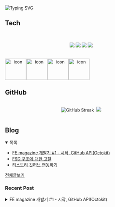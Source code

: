 
<br/>
<img src="https://readme-typing-svg.herokuapp.com?font=Fira+Code&size=24&pause=1000&color=36BCF7&width=435&lines=Frontend+engineer+inho_m" alt="Typing SVG" />

## Tech
<br>
<div align="center">
  <br/>
  <div>
    <img src="https://img.shields.io/badge/React-61DAFB?style=flat&logo=react&logoColor=white"/>
    <img src="https://img.shields.io/badge/ReactNative-61DAFB?style=flat&logo=react&logoColor=white"/>
    <img src="https://shields.io/badge/TypeScript-3178C6?logo=TypeScript&logoColor=FFF&style=flat-square"/>
    <img src="https://img.shields.io/badge/Graphql-E10098?style=flat&logo=graphql&logoColor=white"/>
  </div>
  <br/>
  <br/>
  <div style="display: flex; align-items: flex-start;">
    <img src="https://techstack-generator.vercel.app/github-icon.svg" alt="icon" width="70" height="70" />
    <img src="https://techstack-generator.vercel.app/react-icon.svg" alt="icon" width="70" height="70" />
    <img src="https://techstack-generator.vercel.app/ts-icon.svg" alt="icon" width="70" height="70" />
    <img src="https://techstack-generator.vercel.app/graphql-icon.svg" alt="icon" width="70" height="70" />
  </div>
</div>

## GitHub

<br>
<div align="center">
  <img src="https://streak-stats.demolab.com?user=inho1019&theme=dark&border_radius=4.5&date_format=%5BY.%5Dn.j&card_width=450&card_height=215" alt="GitHub Streak" />&nbsp;
  <img src="https://github-readme-stats.vercel.app/api/top-langs/?username=inho1019&layout=donut&theme=dark" />
</div>

<br>

## Blog
<details open>
  <summary>목록</summary>
  <ul>

<li>
    <a href="https://inho-m.tistory.com/6">FE magazine 개발기 #1 - 시작, GitHub API(Octokit)</a>
</li><li>
    <a href="https://inho-m.tistory.com/4">FSD 구조에 대한 고찰</a>
</li><li>
    <a href="https://inho-m.tistory.com/3">티스토리 깃허브 연동하기</a>
</li>
  </ul>
  <a href="https://inho-m.tistory.com">전체글보기</a>
</details>

### Recent Post

<details>
<summary>FE magazine 개발기 #1 - 시작, GitHub API(Octokit)</summary>
<br/>
<h3 data-ke-size="size23">시작</h3>
<p data-ke-size="size16">요즘 들어 빠르게 변화하는 프론트엔드 근황에 대해 알아두는 게 좋다고 생각해서 관련 뉴스레터들을 구독하기 시작했다.</p>
<p data-ke-size="size16">&nbsp;</p>
<p data-ke-size="size16">그렇게 하나씩 받고 읽어보니 도움 되는 내용이 정말 많았다.</p>
<p data-ke-size="size16">문득 이렇게 하나씩 받아보지 말고 한번에 모아서 정리해 주는 사이트가 있으면 좋겠다는 생각이 들었다. (자동 번역도 덤)</p>
<p data-ke-size="size16">서버도 크게 필요없고 재미도 있을 것 같아서 간단히 진행해 보고 괜찮으면 고도화까지 해보기로 마음먹었다.</p>
<hr contenteditable="false" data-ke-type="horizontalRule" data-ke-style="style6" />
<h3 data-ke-size="size23">조사</h3>
<p data-ke-size="size16">처음에는 해당하는 사이트들의 API를 추적하거나 크롤링할까 했는데 호들갑이긴 하나 추후 법적 문제를 고려하여 RSS를 파싱하는 방향으로 진행하기로 결정했다.</p>
<p><figure class="imageblock widthContent" data-ke-mobileStyle="widthOrigin" data-filename="스크린샷 2025-07-09 오후 4.00.29.png" data-origin-width="2158" data-origin-height="1150"><span data-url="https://blog.kakaocdn.net/dn/kYwTJ/btsO974ASry/7OGoESu4Pj3h0fck84asHk/img.png" data-phocus="https://blog.kakaocdn.net/dn/kYwTJ/btsO974ASry/7OGoESu4Pj3h0fck84asHk/img.png" data-alt="정리하던 API"><img src="https://blog.kakaocdn.net/dn/kYwTJ/btsO974ASry/7OGoESu4Pj3h0fck84asHk/img.png" srcset="https://img1.daumcdn.net/thumb/R1280x0/?scode=mtistory2&fname=https%3A%2F%2Fblog.kakaocdn.net%2Fdn%2FkYwTJ%2FbtsO974ASry%2F7OGoESu4Pj3h0fck84asHk%2Fimg.png" onerror="this.onerror=null; this.src='//t1.daumcdn.net/tistory_admin/static/images/no-image-v1.png'; this.srcset='//t1.daumcdn.net/tistory_admin/static/images/no-image-v1.png';" loading="lazy" width="2158" height="1150" data-filename="스크린샷 2025-07-09 오후 4.00.29.png" data-origin-width="2158" data-origin-height="1150"/></span><figcaption>정리하던 API</figcaption>
</figure>
</p>
<p data-ke-size="size16">최대한 다양한 사이트를 하고 싶었지만 일단 5개의 사이트만 파싱해보려고 한다.</p>
<p data-ke-size="size16">&nbsp;</p>
<p data-ke-size="size16">추후 사이트를 추가할 수 있는 것도 좋다고 생각해서 github api를 사용하여 간단하게 github로 데이터를 관리해보려고 한다</p>
<hr contenteditable="false" data-ke-type="horizontalRule" data-ke-style="style6" />
<h3 data-ke-size="size23">프로젝트 환경</h3>
<ul style="list-style-type: disc;" data-ke-list-type="disc">
<li>Library: React</li>
<li>Bundle: Vite</li>
<li>Language: Typescript</li>
<li>CSS: Tailwind</li>
<li>국제화 i18n 적용 예정</li>
</ul>
<p data-ke-size="size16">FSD구조 적용</p>
<p data-ke-size="size16"><a href="https://inho-m.tistory.com/4" target="_blank" rel="noopener">https://inho-m.tistory.com/4</a></p>
<figure id="og_1752107970702" contenteditable="false" data-ke-type="opengraph" data-ke-align="alignCenter" data-og-type="article" data-og-title="FSD 구조에 대한 고찰" data-og-description="근래 회사에서 기존 컴포넌트 기반 구조로 하던 프로젝트를 기능 기반 구조(FSD)로 바꾸자는 얘기가 나왔고 논의 끝에 FSD 구조를 적용한 신규 프로젝트를 두어개가 가량 진행했다.본 글에서는 FSD" data-og-host="inho-m.tistory.com" data-og-source-url="https://inho-m.tistory.com/4" data-og-url="https://inho-m.tistory.com/4" data-og-image="https://scrap.kakaocdn.net/dn/cdLdXb/hyZfWrlK7z/UAb6wDJpJR3AwJlK6R7WiK/img.jpg?width=800&amp;height=363&amp;face=0_0_800_363,https://scrap.kakaocdn.net/dn/IIrnm/hyZjvyTbXg/PihjJ9d7nm2u9DMJ3278c1/img.jpg?width=800&amp;height=363&amp;face=0_0_800_363,https://scrap.kakaocdn.net/dn/Lm1W8/hyZf9K3bhK/l5oz7EMlp69nfsbhvYoq9k/img.jpg?width=1622&amp;height=736&amp;face=0_0_1622_736"><a href="https://inho-m.tistory.com/4" target="_blank" rel="noopener" data-source-url="https://inho-m.tistory.com/4">
<div class="og-image" style="background-image: url('https://scrap.kakaocdn.net/dn/cdLdXb/hyZfWrlK7z/UAb6wDJpJR3AwJlK6R7WiK/img.jpg?width=800&amp;height=363&amp;face=0_0_800_363,https://scrap.kakaocdn.net/dn/IIrnm/hyZjvyTbXg/PihjJ9d7nm2u9DMJ3278c1/img.jpg?width=800&amp;height=363&amp;face=0_0_800_363,https://scrap.kakaocdn.net/dn/Lm1W8/hyZf9K3bhK/l5oz7EMlp69nfsbhvYoq9k/img.jpg?width=1622&amp;height=736&amp;face=0_0_1622_736');">&nbsp;</div>
<div class="og-text">
<p class="og-title" data-ke-size="size16">FSD 구조에 대한 고찰</p>
<p class="og-desc" data-ke-size="size16">근래 회사에서 기존 컴포넌트 기반 구조로 하던 프로젝트를 기능 기반 구조(FSD)로 바꾸자는 얘기가 나왔고 논의 끝에 FSD 구조를 적용한 신규 프로젝트를 두어개가 가량 진행했다.본 글에서는 FSD</p>
<p class="og-host" data-ke-size="size16">inho-m.tistory.com</p>
</div>
</a></figure>
<p data-ke-size="size16">를 기반으로 만들 예정, 다만 api는 크게 활용하는 부분이 없어서 제외</p>
<p><figure class="imageblock alignCenter" data-ke-mobileStyle="widthOrigin" data-filename="스크린샷 2025-07-10 오전 9.41.50.png" data-origin-width="408" data-origin-height="479"><span data-url="https://blog.kakaocdn.net/dn/lQCT2/btsPbsGL19d/tVLaKBiaU60JkXH9e6lMRk/img.png" data-phocus="https://blog.kakaocdn.net/dn/lQCT2/btsPbsGL19d/tVLaKBiaU60JkXH9e6lMRk/img.png" data-alt="폴더 구조는 이런식이다"><img src="https://blog.kakaocdn.net/dn/lQCT2/btsPbsGL19d/tVLaKBiaU60JkXH9e6lMRk/img.png" srcset="https://img1.daumcdn.net/thumb/R1280x0/?scode=mtistory2&fname=https%3A%2F%2Fblog.kakaocdn.net%2Fdn%2FlQCT2%2FbtsPbsGL19d%2FtVLaKBiaU60JkXH9e6lMRk%2Fimg.png" onerror="this.onerror=null; this.src='//t1.daumcdn.net/tistory_admin/static/images/no-image-v1.png'; this.srcset='//t1.daumcdn.net/tistory_admin/static/images/no-image-v1.png';" loading="lazy" width="408" height="479" data-filename="스크린샷 2025-07-10 오전 9.41.50.png" data-origin-width="408" data-origin-height="479"/></span><figcaption>폴더 구조는 이런식이다</figcaption>
</figure>
</p>
<hr contenteditable="false" data-ke-type="horizontalRule" data-ke-style="style6" />
<h3 data-ke-size="size23">Github api (octokit) 사용하기</h3>
<p data-ke-size="size16">본격적인 시작에 앞서 추후 사이트를 유동적으로 추가하기 위해 api 환경을 구축해 보겠다.</p>
<p data-ke-size="size16">&nbsp;</p>
<p data-ke-size="size16">처음 firebase사용도 고려했었으나 정말 단순히 사이트 이름만 들어가면 될 것 같아서 github api를 사용하기로 했다.</p>
<h4 data-ke-size="size20">사전 지식</h4>
<p data-ke-size="size16">먼저 github에서 공식적으로 지원하는 octokit 패키지를 사용해 깃허브에 다양한 방식으로 접근이 가능하다.</p>
<p data-ke-size="size16">단순히 저장소(repo) 외에도 issue나 pr에 접근하거나 나아가서 작성하는 것이 가능하다.</p>
<p data-ke-size="size16">알아야 되는 규칙은</p>
<p data-ke-size="size16"><b>Public 저장소는 토큰 없이 read 가능, write는 토큰 필요</b></p>
<p data-ke-size="size16"><b>Private 저장소는 read, write 모두 토큰 필요</b></p>
<p data-ke-size="size16">&nbsp;</p>
<h4 data-ke-size="size20">세팅</h4>
<p data-ke-size="size16">octokit을 먼저 설치해줬다.</p>
<pre id="code_1752109205083" class="bash" data-ke-language="bash" data-ke-type="codeblock"><code>yarn add @octokit/rest</code></pre>
<p data-ke-size="size16">&nbsp;</p>
<p data-ke-size="size16">git에 리포지토리를 만드는 과정은 생략하겠다.</p>
<p data-ke-size="size16"><a href="https://github.com/settings/personal-access-tokens/new" target="_blank" rel="noopener">https://github.com/settings/personal-access-tokens/new</a></p>
<figure id="og_1752110840159" contenteditable="false" data-ke-type="opengraph" data-ke-align="alignCenter" data-og-type="object" data-og-title="GitHub &middot; Build and ship software on a single, collaborative platform" data-og-description="Join the world's most widely adopted, AI-powered developer platform where millions of developers, businesses, and the largest open source community build software that advances humanity." data-og-host="github.com" data-og-source-url="https://github.com/settings/personal-access-tokens/new" data-og-url="https://github.com" data-og-image="https://scrap.kakaocdn.net/dn/bUDoVH/hyZf5aK4Rl/m6KU6QTFdzHyS47JEvpO2k/img.jpg?width=1200&amp;height=630&amp;face=0_0_1200_630,https://scrap.kakaocdn.net/dn/bSvx28/hyZf5PmDyV/N2X29QxoAFFhUQM8Jeqqz1/img.jpg?width=1200&amp;height=630&amp;face=0_0_1200_630"><a href="https://github.com/settings/personal-access-tokens/new" target="_blank" rel="noopener" data-source-url="https://github.com/settings/personal-access-tokens/new">
<div class="og-image" style="background-image: url('https://scrap.kakaocdn.net/dn/bUDoVH/hyZf5aK4Rl/m6KU6QTFdzHyS47JEvpO2k/img.jpg?width=1200&amp;height=630&amp;face=0_0_1200_630,https://scrap.kakaocdn.net/dn/bSvx28/hyZf5PmDyV/N2X29QxoAFFhUQM8Jeqqz1/img.jpg?width=1200&amp;height=630&amp;face=0_0_1200_630');">&nbsp;</div>
<div class="og-text">
<p class="og-title" data-ke-size="size16">GitHub &middot; Build and ship software on a single, collaborative platform</p>
<p class="og-desc" data-ke-size="size16">Join the world's most widely adopted, AI-powered developer platform where millions of developers, businesses, and the largest open source community build software that advances humanity.</p>
<p class="og-host" data-ke-size="size16">github.com</p>
</div>
</a></figure>
<p><figure class="imageblock widthContent" data-ke-mobileStyle="widthOrigin" data-filename="스크린샷 2025-07-10 오전 11.11.09.png" data-origin-width="1628" data-origin-height="176"><span data-url="https://blog.kakaocdn.net/dn/QShHj/btsPbpXTWUf/GlEo9Lkhry4m1DeEE2hJ1k/img.png" data-phocus="https://blog.kakaocdn.net/dn/QShHj/btsPbpXTWUf/GlEo9Lkhry4m1DeEE2hJ1k/img.png"><img src="https://blog.kakaocdn.net/dn/QShHj/btsPbpXTWUf/GlEo9Lkhry4m1DeEE2hJ1k/img.png" srcset="https://img1.daumcdn.net/thumb/R1280x0/?scode=mtistory2&fname=https%3A%2F%2Fblog.kakaocdn.net%2Fdn%2FQShHj%2FbtsPbpXTWUf%2FGlEo9Lkhry4m1DeEE2hJ1k%2Fimg.png" onerror="this.onerror=null; this.src='//t1.daumcdn.net/tistory_admin/static/images/no-image-v1.png'; this.srcset='//t1.daumcdn.net/tistory_admin/static/images/no-image-v1.png';" loading="lazy" width="1628" height="176" data-filename="스크린샷 2025-07-10 오전 11.11.09.png" data-origin-width="1628" data-origin-height="176"/></span></figure>
</p>
<p data-ke-size="size16"><span style="color: #333333; text-align: start;">깃허브 접속해서 토큰을 발급해 준다.</span></p>
<p data-ke-size="size16"><span style="color: #333333; text-align: start;">기한은 본인 선택이지만 나는 무기한으로 설정했다.</span></p>
<p data-ke-size="size16"><span style="color: #333333; text-align: start;">Repository Access는 되도록 only select repository에서 해당 프로젝트로 설정하길 권장</span></p>
<p data-ke-size="size16"><b><span style="color: #333333; text-align: start;">Repository Permissions에서 Contents를 read and write로 변경</span></b></p>
<p data-ke-size="size16"><span style="color: #333333; text-align: start;">발급 후 잘 복사해두자</span></p>
<p data-ke-size="size16">&nbsp;</p>
<p data-ke-size="size16">octokit client파일을 생성 (엄밀히 말하면 client라고 지칭하기에는 애매하지만 편의상 지칭)</p>
<pre id="code_1752109589570" class="typescript" data-ke-language="typescript" data-ke-type="codeblock"><code>// /src/shared/api/octokit-client.ts
import { Octokit } from "@octokit/rest";

export const client = (token?: string) =&gt; {
  return new Octokit(token ? { auth: token } : {});
}</code></pre>
<p data-ke-size="size16">주어진 토큰을 받아 Octokit 인스턴스를 생성해 반환하는 함수, 추후 인증 외 옵션이 필요할 경우 확장 가능.</p>
<p data-ke-size="size16">&nbsp;</p>
<h4 data-ke-size="size20">데이터 받아오기</h4>
<p data-ke-size="size16">먼저 토큰 없이 데이터 받아오는 작업을 해보았다.</p>
<p data-ke-size="size16">방법은 해당 repo 및 파일 패스를 지정하고&nbsp; getContent를 사용, 유의할 점은 받아온 데이터는 Base64로 표현되기에 디코딩이 필요하다.</p>
<p data-ke-size="size16">&nbsp;</p>
<p data-ke-size="size16">편안한 디코딩을 위해 js-base64 설치</p>
<pre id="code_1752110037221" class="bash" data-ke-language="bash" data-ke-type="codeblock"><code>yarn add js-base64</code></pre>
<p data-ke-size="size16">&nbsp;</p>
<p data-ke-size="size16">데이터를 받아오는 코드는 간단하다</p>
<pre id="code_1752110082077" class="typescript" data-ke-language="typescript" data-ke-type="codeblock"><code>// /src/shared/api/get/get-data.ts
import { Base64 } from "js-base64";
import { client } from "../octokit-client"
import type { Site } from "../../model/site";

export const getData = async () =&gt;  {
    try {
        const response = await client().repos.getContent({
            owner: import.meta.env.VITE_GITHUB_OWNER,
            repo: import.meta.env.VITE_TARGET_REPO,
            path: import.meta.env.VITE_TARGET_PATH,
            ref: import.meta.env.VITE_TARGET_BRANCH,
        })
        
        let contentBase64: string | undefined;
        if ('content' in response.data &amp;&amp; typeof response.data.content === 'string') {
            contentBase64 = response.data.content;
        } else {
            throw new Error("Content is not available or not in the expected format.");
        }
        const decodedContent = Base64.decode(contentBase64);
        const data = JSON.parse(decodedContent) as Site[];

        return { data, sha: response.data.sha };
    } catch (error) {
        console.error("Error get data:", error);
        return { data: undefined, sha: undefined };
    }
}</code></pre>
<p data-ke-size="size16">client를 import 후 repos의 getContent 기능 사용<br />owner(본인 깃허브 이름), repo(프로젝트의 repository명), path (파일 경로), ref (브랜치명)를 지정해 주면 해당 파일을 읽고 정보를 가져온다</p>
<p data-ke-size="size16">노출을 줄이기 위해 env사용</p>
<pre id="code_1752110523629" class="typescript" data-ke-language="typescript" data-ke-type="codeblock"><code>VITE_GITHUB_OWNER="inho1019"
VITE_TARGET_REPO="front-end-magazine"
VITE_TARGET_PATH="data.json"
VITE_TARGET_BRANCH="main"</code></pre>
<p data-ke-size="size16">꼭 접두사로 VITE_를 붙여주자!</p>
<p data-ke-size="size16"><a href="https://ko.vite.dev/guide/env-and-mode#env-variables" target="_blank" rel="noopener&nbsp;noreferrer">https://ko.vite.dev/guide/env-and-mode#env-variables</a></p>
<p data-ke-size="size16">&nbsp;</p>
<p data-ke-size="size16">가져온 정보 중 content 존재여부와 string형식인지 체크, 맞을 경우 base64 디코딩 후 json으로 파싱해서 return 해준다.</p>
<p data-ke-size="size16">파싱된 데이터는 as로 타입을 주입해 줬다.</p>
<pre id="code_1752110459781" class="typescript" data-ke-language="typescript" data-ke-type="codeblock"><code>// /src/shared/model/site/site.ts
export type Site = {
  url: string;
  name: string;
  description?: string;
  type: {
    title: string;
    content: string;
    link?: string;
    owner?: string;
    thumbnail?: string;
  };
};</code></pre>
<p data-ke-size="size16">&nbsp;</p>
<p data-ke-size="size16">추후 파일 수정 시 필요한 sha도 리턴 받음</p>
<h4 data-ke-size="size20">데이터 추가하기</h4>
<p data-ke-size="size16">데이터 추가는 기존 데이터 + 새로운 데이터 형식으로 데이터를 구성해 octokit의 createOrUpdateFileContents를 사용하여 create 및 update가 가능하다.</p>
<pre id="code_1752114316098" class="typescript" data-ke-language="typescript" data-ke-type="codeblock"><code>// /src/shared/api/set/set-data.ts
import { Base64 } from "js-base64";
import type { Site } from "../../model/site";
import { getData } from "../get/get-data";
import { client } from "../octokit-client";

export const addData = async (token: string, data: Site, message?: string) =&gt; {
    try {
        const newData: Site[] = []
        const { data: existingData, sha } = await getData();
        if (existingData) {
            newData.push(...existingData);
        }
        newData.push(data);

        await client(token).repos.createOrUpdateFileContents({
            owner: import.meta.env.VITE_GITHUB_OWNER,
            repo: import.meta.env.VITE_TARGET_REPO,
            path: import.meta.env.VITE_TARGET_PATH,
            branch: import.meta.env.VITE_TARGET_BRANCH,
            message: message ?? "Update site data",
            content: Base64.encode(JSON.stringify(newData, null, 2)),
            sha,
        });
    } catch (error) {
        console.error("Error add data:", error);
        throw error;
    }
};</code></pre>
<p data-ke-size="size16">&nbsp;</p>
<p data-ke-size="size16">&nbsp;</p>
<p data-ke-size="size16">직전에 만들었던&nbsp;getData를 사용하여 기존데이터 및 sha(파일 존재 여부 판단, undefined시 create해줌)를 가져와서 사용</p>
<p data-ke-size="size16">message는 commit message를 입력해주면 됨, Optional하게 설정하여 추후 입맛에 맞게 바꿀수 있도록 하였다.</p>
<p data-ke-size="size16">content도 마찬가지로 데이터를 받아올때 처럼 Base64로 인코딩 작업 필요하다.</p>
<h4 data-ke-size="size20">테스트</h4>
<p data-ke-size="size16">간단한 데이터 입력 폼을 만들어 테스트 하였다</p>
<table style="border-collapse: collapse; width: 100.465%; height: 784px;" border="1" data-ke-align="alignLeft">
<tbody>
<tr>
<td style="width: 37.4392%;"><figure class="imageblock alignCenter" data-ke-mobileStyle="widthOrigin" data-filename="스크린샷 2025-07-10 오전 11.32.25.png" data-origin-width="598" data-origin-height="1502"><span data-url="https://blog.kakaocdn.net/dn/cOlzGC/btsPcW7KlNs/RDCURDn711ss5Lud30GW0K/img.png" data-phocus="https://blog.kakaocdn.net/dn/cOlzGC/btsPcW7KlNs/RDCURDn711ss5Lud30GW0K/img.png"><img src="https://blog.kakaocdn.net/dn/cOlzGC/btsPcW7KlNs/RDCURDn711ss5Lud30GW0K/img.png" srcset="https://img1.daumcdn.net/thumb/R1280x0/?scode=mtistory2&fname=https%3A%2F%2Fblog.kakaocdn.net%2Fdn%2FcOlzGC%2FbtsPcW7KlNs%2FRDCURDn711ss5Lud30GW0K%2Fimg.png" onerror="this.onerror=null; this.src='//t1.daumcdn.net/tistory_admin/static/images/no-image-v1.png'; this.srcset='//t1.daumcdn.net/tistory_admin/static/images/no-image-v1.png';" loading="lazy" width="307" height="771" data-filename="스크린샷 2025-07-10 오전 11.32.25.png" data-origin-width="598" data-origin-height="1502"/></span></figure>
</td>
<td style="width: 62.4445%;">
<div style="background-color: #1f1f1f; color: #cccccc;">
<div><span style="color: #cccccc;"> </span><span style="color: #569cd6;">const</span><span style="color: #cccccc;"> [</span><span style="color: #4fc1ff;">token</span><span style="color: #cccccc;">, </span><span style="color: #dcdcaa;">setToken</span><span style="color: #cccccc;">] </span><span style="color: #d4d4d4;">=</span><span style="color: #cccccc;"> </span><span style="color: #dcdcaa;">useState</span><span style="color: #cccccc;">&lt;</span><span style="color: #4ec9b0;">string</span><span style="color: #cccccc;">&gt;(</span><span style="color: #ce9178;">''</span><span style="color: #cccccc;">)</span></div>
<div><span style="color: #cccccc;"> </span><span style="color: #569cd6;">const</span><span style="color: #cccccc;"> [</span><span style="color: #4fc1ff;">formData</span><span style="color: #cccccc;">, </span><span style="color: #dcdcaa;">setFormData</span><span style="color: #cccccc;">] </span><span style="color: #d4d4d4;">=</span><span style="color: #cccccc;"> </span><span style="color: #dcdcaa;">useState</span><span style="color: #cccccc;">&lt;</span><span style="color: #4ec9b0;">Site</span><span style="color: #cccccc;">&gt;({</span></div>
<div><span style="color: #cccccc;"></span><span style="color: #9cdcfe;">&nbsp; url</span><span style="color: #9cdcfe;">:</span><span style="color: #cccccc;"> </span><span style="color: #ce9178;">''</span><span style="color: #cccccc;">,</span></div>
<div><span style="color: #cccccc;"></span><span style="color: #9cdcfe;">&nbsp; name</span><span style="color: #9cdcfe;">:</span><span style="color: #cccccc;"> </span><span style="color: #ce9178;">''</span><span style="color: #cccccc;">,</span></div>
<div><span style="color: #cccccc;"></span><span style="color: #9cdcfe;">&nbsp; description</span><span style="color: #9cdcfe;">:</span><span style="color: #cccccc;"> </span><span style="color: #ce9178;">''</span><span style="color: #cccccc;">,</span></div>
<div><span style="color: #cccccc;"></span><span style="color: #9cdcfe;">&nbsp; type</span><span style="color: #9cdcfe;">:</span><span style="color: #cccccc;"> {</span></div>
<div><span style="color: #cccccc;"></span><span style="color: #9cdcfe;">&nbsp; &nbsp; title</span><span style="color: #9cdcfe;">:</span><span style="color: #cccccc;"> </span><span style="color: #ce9178;">''</span><span style="color: #cccccc;">,</span></div>
<div><span style="color: #cccccc;"></span><span style="color: #9cdcfe;">&nbsp; &nbsp; content</span><span style="color: #9cdcfe;">:</span><span style="color: #cccccc;"> </span><span style="color: #ce9178;">''</span><span style="color: #cccccc;">,</span></div>
<div><span style="color: #cccccc;"></span><span style="color: #9cdcfe;">&nbsp; &nbsp; thumbnail</span><span style="color: #9cdcfe;">:</span><span style="color: #cccccc;"> </span><span style="color: #ce9178;">''</span></div>
<div><span style="color: #cccccc;">&nbsp; }</span></div>
<div><span style="color: #cccccc;"> })</span></div>
<br />
<div><span style="color: #cccccc;"> </span><span style="color: #569cd6;">const</span><span style="color: #cccccc;"> </span><span style="color: #dcdcaa;">handleGetData</span><span style="color: #cccccc;"> </span><span style="color: #d4d4d4;">=</span><span style="color: #cccccc;"> </span><span style="color: #569cd6;">async</span><span style="color: #cccccc;"> () </span><span style="color: #569cd6;">=&gt;</span><span style="color: #cccccc;"> {</span></div>
<div><span style="color: #cccccc;"></span><span style="color: #c586c0;">&nbsp; try</span><span style="color: #cccccc;"> {</span></div>
<div><span style="color: #cccccc;"></span><span style="color: #569cd6;">&nbsp; &nbsp; const</span><span style="color: #cccccc;"> { </span><span style="color: #4fc1ff;">data</span><span style="color: #cccccc;"> } </span><span style="color: #d4d4d4;">=</span><span style="color: #cccccc;"> </span><span style="color: #c586c0;">await</span><span style="color: #cccccc;"> </span><span style="color: #dcdcaa;">getData</span><span style="color: #cccccc;">()</span></div>
<div><span style="color: #cccccc;"></span><span style="color: #9cdcfe;">&nbsp; &nbsp; console</span><span style="color: #cccccc;">.</span><span style="color: #dcdcaa;">log</span><span style="color: #cccccc;">(</span><span style="color: #ce9178;">"Retrieved data:"</span><span style="color: #cccccc;">, </span><span style="color: #4fc1ff;">data</span><span style="color: #cccccc;">)</span></div>
<div><span style="color: #cccccc;">&nbsp; } </span><span style="color: #c586c0;">catch</span><span style="color: #cccccc;"> (</span><span style="color: #9cdcfe;">error</span><span style="color: #cccccc;">) {</span></div>
<div><span style="color: #cccccc;"></span><span style="color: #9cdcfe;">&nbsp; &nbsp; console</span><span style="color: #cccccc;">.</span><span style="color: #dcdcaa;">error</span><span style="color: #cccccc;">(</span><span style="color: #ce9178;">"Error fetching data:"</span><span style="color: #cccccc;">, </span><span style="color: #9cdcfe;">error</span><span style="color: #cccccc;">)</span></div>
<div><span style="color: #cccccc;">&nbsp; }</span></div>
<div><span style="color: #cccccc;"> }</span></div>
<br />
<div><span style="color: #cccccc;"> </span><span style="color: #569cd6;">const</span><span style="color: #cccccc;"> </span><span style="color: #dcdcaa;">handleInputChange</span><span style="color: #cccccc;"> </span><span style="color: #d4d4d4;">=</span><span style="color: #cccccc;"> (</span><span style="color: #9cdcfe;">field</span><span style="color: #d4d4d4;">:</span><span style="color: #cccccc;"> </span><span style="color: #4ec9b0;">string</span><span style="color: #cccccc;">, </span><span style="color: #9cdcfe;">value</span><span style="color: #d4d4d4;">:</span><span style="color: #cccccc;"> </span><span style="color: #4ec9b0;">string</span><span style="color: #cccccc;">) </span><span style="color: #569cd6;">=&gt;</span><span style="color: #cccccc;"> {</span></div>
<div><span style="color: #cccccc;"></span><span style="color: #c586c0;">&nbsp; if</span><span style="color: #cccccc;"> (</span><span style="color: #9cdcfe;">field</span><span style="color: #cccccc;">.</span><span style="color: #dcdcaa;">startsWith</span><span style="color: #cccccc;">(</span><span style="color: #ce9178;">'type.'</span><span style="color: #cccccc;">)) {</span></div>
<div><span style="color: #cccccc;"></span><span style="color: #569cd6;">&nbsp; &nbsp; const</span><span style="color: #cccccc;"> </span><span style="color: #4fc1ff;">typeField</span><span style="color: #cccccc;"> </span><span style="color: #d4d4d4;">=</span><span style="color: #cccccc;"> </span><span style="color: #9cdcfe;">field</span><span style="color: #cccccc;">.</span><span style="color: #dcdcaa;">split</span><span style="color: #cccccc;">(</span><span style="color: #ce9178;">'.'</span><span style="color: #cccccc;">)[</span><span style="color: #b5cea8;">1</span><span style="color: #cccccc;">]</span></div>
<div><span style="color: #cccccc;"></span><span style="color: #dcdcaa;">&nbsp; &nbsp; setFormData</span><span style="color: #cccccc;">(</span><span style="color: #9cdcfe;">prev</span><span style="color: #cccccc;"> </span><span style="color: #569cd6;">=&gt;</span><span style="color: #cccccc;"> ({</span></div>
<div><span style="color: #cccccc;"></span><span style="color: #d4d4d4;">&nbsp; &nbsp; &nbsp; ...</span><span style="color: #9cdcfe;">prev</span><span style="color: #cccccc;">,</span></div>
<div><span style="color: #cccccc;"></span><span style="color: #9cdcfe;">&nbsp; &nbsp; &nbsp; type</span><span style="color: #9cdcfe;">:</span><span style="color: #cccccc;"> {</span></div>
<div><span style="color: #cccccc;"></span><span style="color: #d4d4d4;">&nbsp; &nbsp; &nbsp; &nbsp; ...</span><span style="color: #9cdcfe;">prev</span><span style="color: #cccccc;">.</span><span style="color: #9cdcfe;">type</span><span style="color: #cccccc;">,</span></div>
<div><span style="color: #cccccc;"></span><span style="color: #9cdcfe;">&nbsp; &nbsp; &nbsp; &nbsp; [</span><span style="color: #4fc1ff;">typeField</span><span style="color: #9cdcfe;">]:</span><span style="color: #cccccc;"> </span><span style="color: #9cdcfe;">value</span></div>
<div><span style="color: #cccccc;">&nbsp; &nbsp; &nbsp; }</span></div>
<div><span style="color: #cccccc;">&nbsp; &nbsp; }))</span></div>
<div><span style="color: #cccccc;">&nbsp; } </span><span style="color: #c586c0;">else</span><span style="color: #cccccc;"> {</span></div>
<div><span style="color: #cccccc;"></span><span style="color: #dcdcaa;">&nbsp; &nbsp; setFormData</span><span style="color: #cccccc;">(</span><span style="color: #9cdcfe;">prev</span><span style="color: #cccccc;"> </span><span style="color: #569cd6;">=&gt;</span><span style="color: #cccccc;"> ({</span></div>
<div><span style="color: #cccccc;"></span><span style="color: #d4d4d4;">&nbsp; &nbsp; &nbsp; ...</span><span style="color: #9cdcfe;">prev</span><span style="color: #cccccc;">,</span></div>
<div><span style="color: #cccccc;"></span><span style="color: #9cdcfe;">&nbsp; &nbsp; &nbsp; [</span><span style="color: #9cdcfe;">field</span><span style="color: #9cdcfe;">]:</span><span style="color: #cccccc;"> </span><span style="color: #9cdcfe;">value</span></div>
<div><span style="color: #cccccc;">&nbsp; &nbsp; }))</span></div>
<div><span style="color: #cccccc;">&nbsp; }</span></div>
<div><span style="color: #cccccc;"> }</span></div>
<br />
<div><span style="color: #cccccc;"> </span><span style="color: #569cd6;">const</span><span style="color: #cccccc;"> </span><span style="color: #dcdcaa;">handleSubmit</span><span style="color: #cccccc;"> </span><span style="color: #d4d4d4;">= async</span><span style="color: #cccccc;"> (</span><span style="color: #9cdcfe;">e</span><span style="color: #d4d4d4;">:</span><span style="color: #cccccc;"> </span><span style="color: #4ec9b0;">React</span><span style="color: #cccccc;">.</span><span style="color: #4ec9b0;">FormEvent</span><span style="color: #cccccc;">) </span><span style="color: #569cd6;">=&gt;</span><span style="color: #cccccc;"> {</span></div>
<div><span style="color: #cccccc;"></span><span style="color: #9cdcfe;">&nbsp; e</span><span style="color: #cccccc;">.</span><span style="color: #dcdcaa;">preventDefault</span><span style="color: #cccccc;">()<br /></span><span style="color: #c586c0;">&nbsp; await</span><span style="color: #cccccc;"> </span><span style="color: #dcdcaa;">addData</span><span style="color: #cccccc;">(</span><span style="color: #4fc1ff;">token</span><span style="color: #cccccc;">, </span><span style="color: #4fc1ff;">formData</span><span style="color: #cccccc;">)</span></div>
<div>
<div style="background-color: #1f1f1f; color: #cccccc;">
<div><span style="color: #cccccc;"></span><span style="color: #dcdcaa;">&nbsp; alert</span><span style="color: #cccccc;">(</span><span style="color: #ce9178;">"Data added successfully!"</span><span style="color: #cccccc;">);</span></div>
</div>
</div>
<div><span style="color: #cccccc;"> }<br /></span></div>
</div>
</td>
</tr>
</tbody>
</table>
<p data-ke-size="size16">ui 부분 코드는 생략.</p>
<p data-ke-size="size16">&nbsp;</p>
<p data-ke-size="size16">처음 getData를 확인해보면 데이터가 없어서 오류가 발생한다</p>
<p><figure class="imageblock widthContent" data-ke-mobileStyle="widthOrigin" data-filename="스크린샷 2025-07-10 오전 11.49.59.png" data-origin-width="2672" data-origin-height="260"><span data-url="https://blog.kakaocdn.net/dn/bpxmAr/btsPa4GpJVB/vyAW1fcVO1DVQ5Qkhu0XT0/img.png" data-phocus="https://blog.kakaocdn.net/dn/bpxmAr/btsPa4GpJVB/vyAW1fcVO1DVQ5Qkhu0XT0/img.png"><img src="https://blog.kakaocdn.net/dn/bpxmAr/btsPa4GpJVB/vyAW1fcVO1DVQ5Qkhu0XT0/img.png" srcset="https://img1.daumcdn.net/thumb/R1280x0/?scode=mtistory2&fname=https%3A%2F%2Fblog.kakaocdn.net%2Fdn%2FbpxmAr%2FbtsPa4GpJVB%2FvyAW1fcVO1DVQ5Qkhu0XT0%2Fimg.png" onerror="this.onerror=null; this.src='//t1.daumcdn.net/tistory_admin/static/images/no-image-v1.png'; this.srcset='//t1.daumcdn.net/tistory_admin/static/images/no-image-v1.png';" loading="lazy" width="2672" height="260" data-filename="스크린샷 2025-07-10 오전 11.49.59.png" data-origin-width="2672" data-origin-height="260"/></span></figure>
</p>
<p data-ke-size="size16">&nbsp;</p>
<p data-ke-size="size16">&nbsp;</p>
<p data-ke-size="size16">간단히 data를 채워 넣어서 데이터 저장 (addData)</p>
<p><figure class="imageblock widthContent" data-ke-mobileStyle="widthOrigin" data-filename="스크린샷 2025-07-10 오후 12.49.45.png" data-origin-width="2072" data-origin-height="1732"><span data-url="https://blog.kakaocdn.net/dn/QOoUe/btsPchq7qu5/vCP8GSvSCTmHce6s4h6nK0/img.png" data-phocus="https://blog.kakaocdn.net/dn/QOoUe/btsPchq7qu5/vCP8GSvSCTmHce6s4h6nK0/img.png"><img src="https://blog.kakaocdn.net/dn/QOoUe/btsPchq7qu5/vCP8GSvSCTmHce6s4h6nK0/img.png" srcset="https://img1.daumcdn.net/thumb/R1280x0/?scode=mtistory2&fname=https%3A%2F%2Fblog.kakaocdn.net%2Fdn%2FQOoUe%2FbtsPchq7qu5%2FvCP8GSvSCTmHce6s4h6nK0%2Fimg.png" onerror="this.onerror=null; this.src='//t1.daumcdn.net/tistory_admin/static/images/no-image-v1.png'; this.srcset='//t1.daumcdn.net/tistory_admin/static/images/no-image-v1.png';" loading="lazy" width="2072" height="1732" data-filename="스크린샷 2025-07-10 오후 12.49.45.png" data-origin-width="2072" data-origin-height="1732"/></span></figure>
</p>
<p data-ke-size="size16">&nbsp;</p>
<p data-ke-size="size16">git commit, push 하는 과정을 거쳐야 하기에 바로 반영되지는 않는다.</p>
<p data-ke-size="size16">&nbsp;</p>
<p data-ke-size="size16">반영 후 깃에서 확인시 <b>data.json(env에 설정한 path)</b>파일이 생성된것을 확인, 이후 다시 getData를 해보면</p>
<p><figure class="imageblock alignCenter" data-ke-mobileStyle="widthOrigin" data-filename="스크린샷 2025-07-10 오후 12.50.57.png" data-origin-width="705" data-origin-height="316"><span data-url="https://blog.kakaocdn.net/dn/oD8EA/btsPb3UbCpK/KdGihkJRfyatR3kfVXYSkk/img.png" data-phocus="https://blog.kakaocdn.net/dn/oD8EA/btsPb3UbCpK/KdGihkJRfyatR3kfVXYSkk/img.png"><img src="https://blog.kakaocdn.net/dn/oD8EA/btsPb3UbCpK/KdGihkJRfyatR3kfVXYSkk/img.png" srcset="https://img1.daumcdn.net/thumb/R1280x0/?scode=mtistory2&fname=https%3A%2F%2Fblog.kakaocdn.net%2Fdn%2FoD8EA%2FbtsPb3UbCpK%2FKdGihkJRfyatR3kfVXYSkk%2Fimg.png" onerror="this.onerror=null; this.src='//t1.daumcdn.net/tistory_admin/static/images/no-image-v1.png'; this.srcset='//t1.daumcdn.net/tistory_admin/static/images/no-image-v1.png';" loading="lazy" width="705" height="316" data-filename="스크린샷 2025-07-10 오후 12.50.57.png" data-origin-width="705" data-origin-height="316"/></span></figure>
</p>
<p data-ke-size="size16">이렇게 정상적으로 데이터를 가져오는 걸 볼 수 있다.</p>
<p data-ke-size="size16">&nbsp;</p>
<p data-ke-size="size16">아무래도 즉시 반영이 안 된다는 점이 한계점인 것 같다. 사실 api제공 의도도 데이터 관리가 아니기도 하고...</p>
<p data-ke-size="size16">그러나 해당 프로젝트에서는 이 정도 기능이면 딱 과하지 않고 적당한 것 같다.</p>
<p data-ke-size="size16">삭제 api도 필요할 것 같긴 한데 그건 추후에 진행하고 #2부터 본격적으로 프로젝트 진행을 해보겠다.</p>
<p data-ke-size="size16">&nbsp;</p>
<p data-ke-size="size16">브런치 #1</p>
<p data-ke-size="size16"><a href="https://github.com/inho1019/front-end-magazine/tree/%231" target="_blank" rel="noopener&nbsp;noreferrer">https://github.com/inho1019/front-end-magazine/tree/%231</a></p>
</details>
